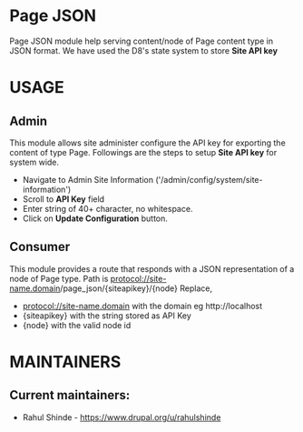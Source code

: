 # Page JSON

Page JSON module help serving content/node of Page content type in JSON format.
We have used the D8's state system to store **Site API key**

# USAGE
## Admin
This module allows site administer configure the API key for exporting the content of type Page.
Followings are the steps to setup **Site API key** for system wide.
* Navigate to Admin Site Information ('/admin/config/system/site-information')
* Scroll to **API Key** field
* Enter string of 40+ character, no whitespace.
* Click on **Update Configuration** button.

## Consumer
This module provides a route that responds with a JSON representation of a node of Page type.
Path is <protocol://site-name.domain>/page_json/{siteapikey}/{node}
Replace,
* <protocol://site-name.domain> with the domain eg http://localhost
* {siteapikey} with the string stored as API Key
* {node} with the valid node id


# MAINTAINERS

## Current maintainers:
 * Rahul Shinde - https://www.drupal.org/u/rahulshinde
